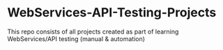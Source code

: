 # WebServices-API-Testing-Projects
This repo consists of all projects created as part of learning WebServices/API testing (manual &amp; automation)
